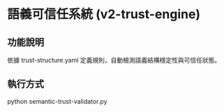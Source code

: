 # 語義可信任系統 (v2-trust-engine)

## 功能說明
依據 trust-structure.yaml 定義規則，自動檢測語義結構穩定性與可信任狀態。

## 執行方式
python semantic-trust-validator.py
